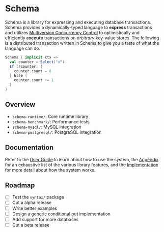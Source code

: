 # Schema
Schema is a library for expressing and executing database transactions. Schema provides a dynamically-typed language to **express** transactions and utilizes [Multiversion Concurrency Control](https://en.wikipedia.org/wiki/Multiversion_concurrency_control) to optimistically and efficiently **execute** transactions on *arbitrary* key-value stores. The following is a distributed transaction written in Schema to give you a taste of what the language can do.

```scala
Schema { implicit ctx =>
  val counter = Select("x")
  If (!counter) {
    counter.count = 0
  } Else {
    counter.count += 1
  }
}
```

## Overview
- ```schema-runtime/```: Core runtime library
- ```schema-benchmark/```: Performance tests
- ```schema-mysql/```: MySQL integration
- ```schema-postgresql/```: PostgreSQL integration

## Documentation
Refer to the [User Guide](https://github.com/ashwin153/schema/wiki/User-Guide) to learn about how to use the system, the [Appendix](https://github.com/ashwin153/schema/wiki/Appendix) for an exhaustive list of the various library features, and the [Implementation](https://github.com/ashwin153/schema/wiki/Implementation) for more detail about how the system works.

## Roadmap
- [ ] Test the ```syntax/``` package
- [ ] Cut a alpha release
- [ ] Write better examples
- [ ] Design a generic conditional put implementation
- [ ] Add support for more databases
- [ ] Cut a beta release
